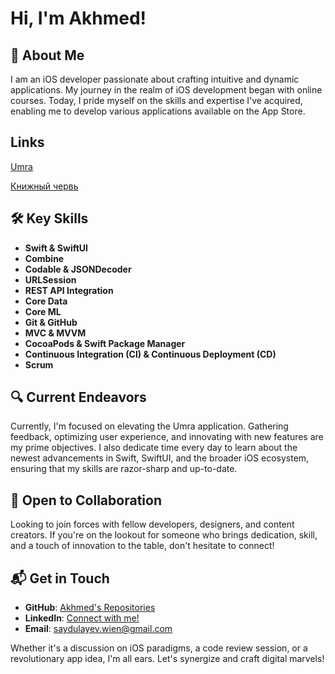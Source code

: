 # Hi, I'm Akhmed! 

## 📌 About Me
I am an iOS developer passionate about crafting intuitive and dynamic applications. My journey in the realm of iOS development began with online courses. Today, I pride myself on the skills and expertise I've acquired, enabling me to develop various applications available on the App Store.

## Links
[Umra](https://apps.apple.com/us/app/umra-guide/id1673683355)

[Книжный червь](https://apps.apple.com/app/id6469687798)

## 🛠️ Key Skills

- **Swift & SwiftUI**
- **Combine**
- **Codable & JSONDecoder**
- **URLSession**
- **REST API Integration**
- **Core Data**
- **Core ML**
- **Git & GitHub**
- **MVC & MVVM**
- **CocoaPods & Swift Package Manager**
- **Continuous Integration (CI) & Continuous Deployment (CD)**
- **Scrum**

## 🔍 Current Endeavors
Currently, I'm focused on elevating the Umra application. Gathering feedback, optimizing user experience, and innovating with new features are my prime objectives. I also dedicate time every day to learn about the newest advancements in Swift, SwiftUI, and the broader iOS ecosystem, ensuring that my skills are razor-sharp and up-to-date.

## 🤝 Open to Collaboration
Looking to join forces with fellow developers, designers, and content creators. If you're on the lookout for someone who brings dedication, skill, and a touch of innovation to the table, don't hesitate to connect!

## 📬 Get in Touch
- **GitHub**: [Akhmed's Repositories](https://github.com/Saydulayev)
- **LinkedIn**: [Connect with me!](https://www.linkedin.com/in/akhmed-saydulayev-0b7582270/)
- **Email**: [saydulayev.wien@gmail.com](mailto:saydulayev.wien@gmail.com)

Whether it's a discussion on iOS paradigms, a code review session, or a revolutionary app idea, I'm all ears. Let's synergize and craft digital marvels!
